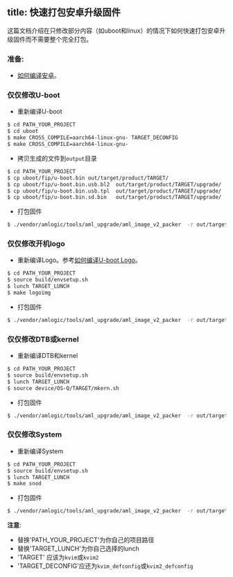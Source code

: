 title: 快速打包安卓升级固件
---

这篇文档介绍在只修改部分内容（如uboot和linux）的情况下如何快速打包安卓升级固件而不需要整个完全打包。

### 准备:

* [如何编译安卓](/zh-cn/vim1/BuildAndroid.html)。


### 仅仅修改U-boot

* 重新编译U-boot
```sh
$ cd PATH_YOUR_PROJECT
$ cd uboot
$ make CROSS_COMPILE=aarch64-linux-gnu- TARGET_DECONFIG
$ make CROSS_COMPILE=aarch64-linux-gnu-
```
* 拷贝生成的文件到`output`目录
```sh
$ cd PATH_YOUR_PROJECT
$ cp uboot/fip/u-boot.bin out/target/product/TARGET/
$ cp uboot/fip/u-boot.bin.usb.bl2  out/target/product/TARGET/upgrade/
$ cp uboot/fip/u-boot.bin.usb.tpl  out/target/product/TARGET/upgrade/
$ cp uboot/fip/u-boot.bin.sd.bin   out/target/product/TARGET/upgrade/
```
* 打包固件
```sh
$ ./vendor/amlogic/tools/aml_upgrade/aml_image_v2_packer  -r out/target/product/TARGET/upgrade/aml_upgrade_package.conf  out/target/product/TARGET/upgrade/ out/target/product/TARGET/update.img
```
### 仅仅修改开机logo

* 重新编译Logo。参考[如何编译U-boot Logo](/zh-cn/vim1/BuildBootLogoForUboot.html)。
```sh
$ cd PATH_YOUR_PROJECT
$ source build/envsetup.sh
$ lunch TARGET_LUNCH
$ make logoimg
```
* 打包固件
```sh
$ ./vendor/amlogic/tools/aml_upgrade/aml_image_v2_packer  -r out/target/product/TARGET/upgrade/aml_upgrade_package.conf  out/target/product/TARGET/upgrade/ out/target/product/TARGET/update.img
```
### 仅仅修改DTB或kernel

* 重新编译DTB和kernel
```sh
$ cd PATH_YOUR_PROJECT
$ source build/envsetup.sh
$ lunch TARGET_LUNCH
$ source device/OS-Q/TARGET/mkern.sh
```
* 打包固件
```sh
$ ./vendor/amlogic/tools/aml_upgrade/aml_image_v2_packer  -r out/target/product/TARGET/upgrade/aml_upgrade_package.conf  out/target/product/TARGET/upgrade/ out/target/product/TARGET/update.img
```

### 仅仅修改System

* 重新编译System
```sh
$ cd PATH_YOUR_PROJECT
$ source build/envsetup.sh
$ lunch TARGET_LUNCH
$ make snod
```
* 打包固件
```sh
$ ./vendor/amlogic/tools/aml_upgrade/aml_image_v2_packer  -r out/target/product/TARGET/upgrade/aml_upgrade_package.conf  out/target/product/TARGET/upgrade/ out/target/product/TARGET/update.img
```

**注意**:
* 替换'PATH_YOUR_PROJECT'为你自己的项目路径
* 替换'TARGET_LUNCH'为你自己选择的lunch
* 'TARGET' 应该为`kvim`或`kvim2`
* 'TARGET_DECONFIG'应还为`kvim_defconfig`或`kvim2_defconfig`
